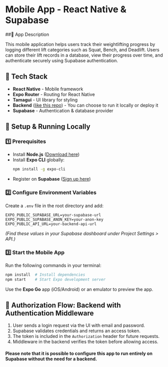 # Mobile App - React Native & Supabase
##📱 App Description

This mobile application helps users track their weightlifting progress by logging different lift categories such as Squat, Bench, and Deadlift. Users can store their lift records in a database, view their progress over time, and authenticate securely using Supabase authentication.

## 📌 Tech Stack
- **React Native** - Mobile framework
- **Expo Router** - Routing for React Native
- **Tamagui** - UI library for styling
- **Backend** ([like this repo](https://github.com/TrangLe265/liftings-pbs-api)) - You can choose to run it locally or deploy it
- **Supabase** - Authentication & database provider

## 🚀 Setup & Running Locally

### 1️⃣ Prerequisites
- Install **Node.js** ([Download here](https://nodejs.org/))
- Install **Expo CLI** globally:
  ```sh
  npm install -g expo-cli
  ```
- Register on **Supabase** ([Sign up here](https://supabase.com/))

### 2️⃣ Configure Environment Variables
Create a `.env` file in the root directory and add:
```env
EXPO_PUBLIC_SUPABASE_URL=your-supabase-url
EXPO_PUBLIC_SUPABASE_ANON_KEY=your-anon-key
EXPO_PUBLIC_API_URL=your-backend-api-url 
```
*(Find these values in your Supabase dashboard under Project Settings > API.)*

### 3️⃣ Start the Mobile App
Run the following commands in your terminal:
```sh
npm install  # Install dependencies
npm start    # Start Expo development server
```
Use the **Expo Go** app (iOS/Android) or an emulator to preview the app.


## 🔐 Authorization Flow: Backend with Authentication Middleware
1. User sends a login request via the UI with email and password.
2. Supabase validates credentials and returns an access token.
3. The token is included in the `Authorization` header for future requests.
4. Middleware in the backend verifies the token before allowing access.

#### Please note that it is possible to configure this app to run entirely on Supabase without the need for a backend. 
